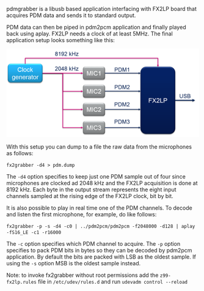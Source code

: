 pdmgrabber is a libusb based application interfacing with FX2LP board that acquires PDM data and sends it to standard output.

PDM data can then be piped in pdm2pcm application and finally played back using aplay. FX2LP needs a clock of at least 5MHz. The final application setup looks something like this:

![Microphone Array Setup](/images/mic_array_setup.png)

With this setup you can dump to a file the raw data from the microphones as follows:

    fx2grabber -d4 > pdm.dump
    
The `-d4` option specifies to keep just one PDM sample out of four since microphones are clocked ad 2048 kHz and the FX2LP acquisition is done at 8192 kHz. Each byte in the output stream represents the eight input channels sampled at the rising edge of the FX2LP clock, bit by bit.

It is also possible to play in real time one of the PDM channels. To decode and listen the first microphone, for example, do like follows:

    fx2grabber -p -s -d4 -c0 | ../pdm2pcm/pdm2pcm -f2048000 -d128 | aplay -fS16_LE -c1 -r16000

The `-c` option specifies which PDM channel to acquire. The `-p` option specifies to pack PDM bits in bytes so they can be decoded by pdm2pcm application. By default the bits are packed with LSB as the oldest sample. If using the `-s` option MSB is the oldest sample instead.


Note: to invoke fx2grabber without root permissions add the `z99-fx2lp.rules` file in `/etc/udev/rules.d` and run `udevadm control --reload`
